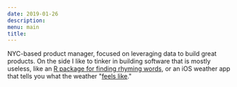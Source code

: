 ```yaml
---
date: 2019-01-26
description: 
menu: main
title: 
---
```


NYC-based product manager, focused on leveraging data to build great products. On the side I like to tinker in building software that is mostly useless, like an [R package for finding rhyming words](https://landesbergn.github.io/rhymer/index.html), or an iOS weather app that tells you what the weather "[feels like](https://github.com/landesbergn/feels-like)."

<br>
<br>
<br>
<br>
<br>
<br>
